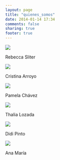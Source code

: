 ```yaml
---
layout: page
title: "quienes_somos"
date: 2014-01-14 17:34
comments: false
sharing: true
footer: true
---
```


<div>
    <img src="{{ root_url }}/images/rebeccasliter.jpg" id="headshot-photo"/>
    <p>Rebecca Sliter</p>
</div>

<div>
    <img src="{{ root_url }}/images/cristinaarroyo.jpg" id="headshot-photo"/>
    <p>Cristina Arroyo</p>
</div>

<div>
    <img src="{{ root_url }}/images/pamelachavez.jpg" id="headshot-photo"/>
    <p>Pamela Chávez</p>
</div>

<div>
    <img src="{{ root_url }}/images/thalialozada.jpg" id="headshot-photo"/>
    <p>Thalia Lozada</p>
</div>

<div>
    <img src="{{ root_url }}/images/Didipinto.jpg" id="headshot-photo"/>
    <p>Didi Pinto</p>
</div>
<div>
    <img src="{{ root_url }}/images/anamaria.jpg" id="headshot-photo"/>
    <p>Ana María</p>
</div>
